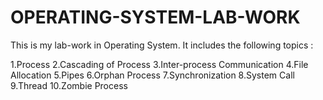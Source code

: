 # OPERATING-SYSTEM-LAB-WORK
This is my lab-work in Operating System. 
It includes the following topics :

1.Process
2.Cascading of Process 
3.Inter-process Communication
4.File Allocation
5.Pipes
6.Orphan Process
7.Synchronization 
8.System Call
9.Thread
10.Zombie Process
